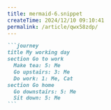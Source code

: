 ```yaml
---
title: mermaid-6.snippet
createTime: 2024/12/10 09:10:41
permalink: /article/qwx58zdp/
---
```

````md
```journey
title My working day
section Go to work
  Make tea: 5: Me
  Go upstairs: 3: Me
  Do work: 1: Me, Cat
section Go home
  Go downstairs: 5: Me
  Sit down: 5: Me
```
````
